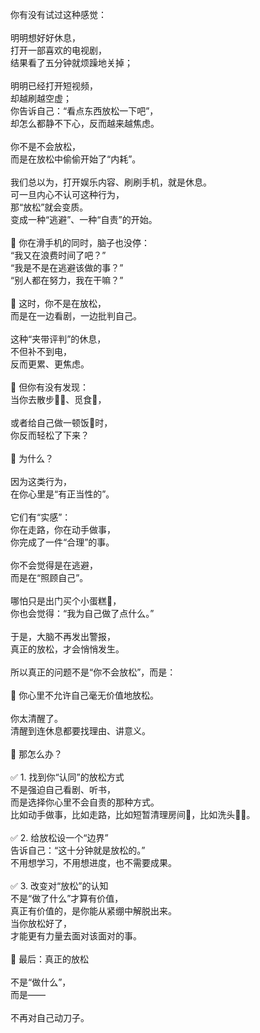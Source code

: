 你有没有试过这种感觉：<br/>
<br/>
明明想好好休息，<br/>
打开一部喜欢的电视剧，<br/>
结果看了五分钟就烦躁地关掉；<br/>
<br/>
明明已经打开短视频，<br/>
却越刷越空虚；<br/>
你告诉自己：“看点东西放松一下吧”，<br/>
却怎么都静不下心，反而越来越焦虑。<br/>
<br/>
你不是不会放松，<br/>
而是在放松中偷偷开始了“内耗”。<br/>
<br/>
我们总以为，打开娱乐内容、刷刷手机，就是休息。<br/>
可一旦内心不认可这种行为，<br/>
那“放松”就会变质。<br/>
变成一种“逃避”、一种“自责”的开始。<br/>
<br/>
🧠 你在滑手机的同时，脑子也没停：<br/>
“我又在浪费时间了吧？”<br/>
“我是不是在逃避该做的事？”<br/>
“别人都在努力，我在干嘛？”<br/>
<br/>
📌 这时，你不是在放松，<br/>
而是在一边看剧，一边批判自己。<br/>
<br/>
这种“夹带评判”的休息，<br/>
不但补不到电，<br/>
反而更累、更焦虑。<br/>
<br/>
💬 但你有没有发现：<br/>
当你去散步🚶‍♀️、觅食🍜，<br/>
<br/>
或者给自己做一顿饭🍳时，<br/>
你反而轻松了下来？<br/>
<br/>
📌 为什么？<br/>
<br/>
因为这类行为，<br/>
在你心里是“有正当性的”。<br/>
<br/>
它们有“实感”：<br/>
你在走路，你在动手做事，<br/>
你完成了一件“合理”的事。<br/>
<br/>
你不会觉得是在逃避，<br/>
而是在“照顾自己”。<br/>
<br/>
哪怕只是出门买个小蛋糕🍰，<br/>
你也会觉得：“我为自己做了点什么。”<br/>
<br/>
于是，大脑不再发出警报，<br/>
真正的放松，才会悄悄发生。<br/>
<br/>
所以真正的问题不是“你不会放松”，而是：<br/>
<br/>
🧠 你心里不允许自己毫无价值地放松。<br/>
<br/>
你太清醒了。<br/>
清醒到连休息都要找理由、讲意义。<br/>
<br/>
🧩 那怎么办？<br/>
<br/>
✅ 1. 找到你“认同”的放松方式<br/>
不是强迫自己看剧、听书，<br/>
而是选择你心里不会自责的那种方式。<br/>
比如动手做事，比如走路，比如短暂清理房间🧹，比如洗头💆‍♀️。<br/>
<br/>
✅ 2. 给放松设一个“边界”<br/>
告诉自己：“这十分钟就是放松的。”<br/>
不用想学习，不用想进度，也不需要成果。<br/>
<br/>
✅ 3. 改变对“放松”的认知<br/>
不是“做了什么”才算有价值，<br/>
真正有价值的，是你能从紧绷中解脱出来。<br/>
当你放松好了，<br/>
才能更有力量去面对该面对的事。<br/>
<br/>
🌿 最后：真正的放松<br/>
<br/>
不是“做什么”，<br/>
而是——<br/>
<br/>
不再对自己动刀子。<br/>

